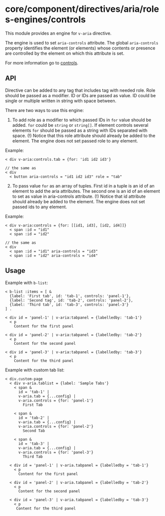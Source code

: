 # core/component/directives/aria/roles-engines/controls

This module provides an engine for `v-aria` directive.

The engine is used to set `aria-controls` attribute.
The global `aria-controls` property identifies the element (or elements) whose contents or presence are controlled by the element on which this attribute is set.

For more information go to [controls](`https://developer.mozilla.org/en-US/docs/Web/Accessibility/ARIA/Attributes/aria-controls`).

## API

Directive can be added to any tag that includes tag with needed role. Role should be passed as a modifier.
ID or IDs are passed as value.
ID could be single or multiple written in string with space between.

There are two ways to use this engine:
1. To add role as a modifier to which passed IDs in `for` value should be added. `for` could be `string` or `string[]`.
If element controls several elements `for` should be passed as a string with IDs separated with space.
(!) Notice that this role attribute should already be added to the element. The engine does not set passed role to any element.

Example:
```
< div v-aria:controls.tab = {for: 'id1 id2 id3'}

// the same as
< div
  < button aria-controls = "id1 id2 id3" role = "tab"
```

2. To pass value `for` as an array of tuples.
First id in a tuple is an id of an element to add the aria attributes.
The second one is an id of an element to set as value in aria-controls attribute.
(!) Notice that id attribute should already be added to the element. The engine does not set passed ids to any element.

Example:
```
< div v-aria:controls = {for: [[id1, id3], [id2, id4]]}
  < span :id = "id1"
  < span :id = "id2"

// the same as
< div
  < span :id = "id1" aria-controls = "id3"
  < span :id = "id2" aria-controls = "id4"
```

## Usage

Example with `b-list`:

```
< b-list :items = [ &
  {label: 'First tab', id: 'tab-1', controls: 'panel-1'},
  {label: 'Second tag', id: 'tab-2', controls: 'panel-2'},
  {label: 'Third tab', id: 'tab-3', controls: 'panel-3'}
] .

< div id = 'panel-1' | v-aria:tabpanel = {labelledby: 'tab-1'}
  < p
    Content for the first panel

< div id = 'panel-2' | v-aria:tabpanel = {labelledby: 'tab-2'}
  < p
    Content for the second panel

< div id = 'panel-3' | v-aria:tabpanel = {labelledby: 'tab-3'}
  < p
    Content for the third panel
```

Example with custom tab list:

```
< div.custom-page
  < div v-aria.tablist = {label: 'Sample Tabs'}
    < span &
      id = 'tab-1' |
      v-aria.tab = {...config} |
      v-aria.controls = {for: 'panel-1'}
        First Tab

    < span &
      id = 'tab-2' |
      v-aria.tab = {...config} |
      v-aria.controls = {for: 'panel-2'}
        Second Tab

    < span &
      id = 'tab-3' |
      v-aria.tab = {...config} |
      v-aria.controls = {for: 'panel-3'}
        Third Tab

  < div id = 'panel-1' | v-aria.tabpanel = {labelledby = 'tab-1'}
    < p
      Content for the first panel

  < div id = 'panel-2' | v-aria.tabpanel = {labelledby = 'tab-2'}
    < p
      Content for the second panel

  < div id = 'panel-3' | v-aria.tabpanel = {labelledby = 'tab-3'}
    < p
     Content for the third panel

```
